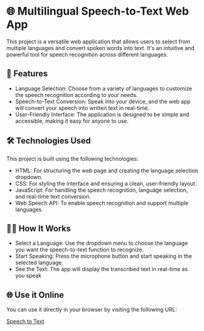 # 🌐 Multilingual Speech-to-Text Web App
This project is a versatile web application that allows users to select from multiple languages and convert spoken words into text. It's an intuitive and powerful tool for speech recognition across different languages.

## 🚀 Features
- Language Selection: Choose from a variety of languages to customize the speech recognition according to your needs.
- Speech-to-Text Conversion: Speak into your device, and the web app will convert your speech into written text in real-time.
- User-Friendly Interface: The application is designed to be simple and accessible, making it easy for anyone to use.
## 🛠️ Technologies Used
This project is built using the following technologies:

- HTML: For structuring the web page and creating the language selection dropdown.
- CSS: For styling the interface and ensuring a clean, user-friendly layout.
- JavaScript: For handling the speech recognition, language selection, and real-time text conversion.
- Web Speech API: To enable speech recognition and support multiple languages.
## 🧑‍💻 How It Works
- Select a Language: Use the dropdown menu to choose the language you want the speech-to-text function to recognize.
- Start Speaking: Press the microphone button and start speaking in the selected language.
- See the Text: The app will display the transcribed text in real-time as you speak
## 🌐 Use it Online
You can use it directly in your browser by visiting the following URL:

[Speech to Text](https://arhamisgc.github.io/speech-to-text/)
